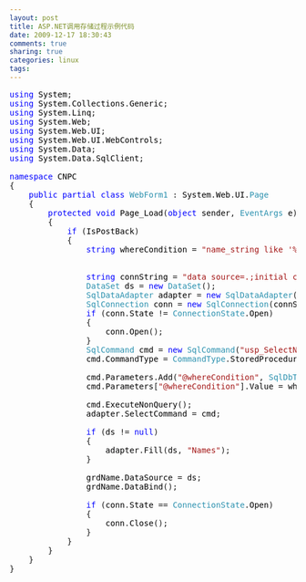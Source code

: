 ```yaml
---
layout: post
title: ASP.NET调用存储过程示例代码
date: 2009-12-17 18:30:43
comments: true
sharing: true
categories: linux
tags: 
---
```


<pre class="code"><span style="color: blue">using </span><span style="color: #010001">System</span>;
<span style="color: blue">using </span><span style="color: #010001">System</span>.<span style="color: #010001">Collections</span>.<span style="color: #010001">Generic</span>;
<span style="color: blue">using </span><span style="color: #010001">System</span>.<span style="color: #010001">Linq</span>;
<span style="color: blue">using </span><span style="color: #010001">System</span>.<span style="color: #010001">Web</span>;
<span style="color: blue">using </span><span style="color: #010001">System</span>.<span style="color: #010001">Web</span>.<span style="color: #010001">UI</span>;
<span style="color: blue">using </span><span style="color: #010001">System</span>.<span style="color: #010001">Web</span>.<span style="color: #010001">UI</span>.<span style="color: #010001">WebControls</span>;
<span style="color: blue">using </span><span style="color: #010001">System</span>.<span style="color: #010001">Data</span>;
<span style="color: blue">using </span><span style="color: #010001">System</span>.<span style="color: #010001">Data</span>.<span style="color: #010001">SqlClient</span>;

<span style="color: blue">namespace </span><span style="color: #010001">CNPC
</span>{
    <span style="color: blue">public partial class </span><span style="color: #2b91af">WebForm1 </span>: <span style="color: #010001">System</span>.<span style="color: #010001">Web</span>.<span style="color: #010001">UI</span>.<span style="color: #2b91af">Page
    </span>{
        <span style="color: blue">protected void </span><span style="color: #010001">Page_Load</span>(<span style="color: blue">object </span><span style="color: #010001">sender</span>, <span style="color: #2b91af">EventArgs </span><span style="color: #010001">e</span>)
        {
            <span style="color: blue">if </span>(<span style="color: #010001">IsPostBack</span>)
            {
                <span style="color: blue">string </span><span style="color: #010001">whereCondition </span>= <span style="color: #a31515">&quot;name_string like '%&quot; </span>+ <span style="color: #010001">txtName</span>.<span style="color: #010001">Text</span>.<span style="color: #010001">ToString</span>() + <span style="color: #a31515">&quot;%'&quot;</span>;


                <span style="color: blue">string </span><span style="color: #010001">connString </span>= <span style="color: #a31515">&quot;data source=.;initial catalog=northwind;integrated security=true&quot;</span>;
                <span style="color: #2b91af">DataSet </span><span style="color: #010001">ds </span>= <span style="color: blue">new </span><span style="color: #2b91af">DataSet</span>();
                <span style="color: #2b91af">SqlDataAdapter </span><span style="color: #010001">adapter </span>= <span style="color: blue">new </span><span style="color: #2b91af">SqlDataAdapter</span>();
                <span style="color: #2b91af">SqlConnection </span><span style="color: #010001">conn </span>= <span style="color: blue">new </span><span style="color: #2b91af">SqlConnection</span>(<span style="color: #010001">connString</span>);
                <span style="color: blue">if </span>(<span style="color: #010001">conn</span>.<span style="color: #010001">State </span>!= <span style="color: #2b91af">ConnectionState</span>.<span style="color: #010001">Open</span>)
                {
                    <span style="color: #010001">conn</span>.<span style="color: #010001">Open</span>();
                }
                <span style="color: #2b91af">SqlCommand </span><span style="color: #010001">cmd </span>= <span style="color: blue">new </span><span style="color: #2b91af">SqlCommand</span>(<span style="color: #a31515">&quot;usp_SelectNamesDynamic&quot;</span>, <span style="color: #010001">conn</span>);
                <span style="color: #010001">cmd</span>.<span style="color: #010001">CommandType </span>= <span style="color: #2b91af">CommandType</span>.<span style="color: #010001">StoredProcedure</span>;

                <span style="color: #010001">cmd</span>.<span style="color: #010001">Parameters</span>.<span style="color: #010001">Add</span>(<span style="color: #a31515">&quot;@whereCondition&quot;</span>, <span style="color: #2b91af">SqlDbType</span>.<span style="color: #010001">NVarChar</span>);
                <span style="color: #010001">cmd</span>.<span style="color: #010001">Parameters</span>[<span style="color: #a31515">&quot;@whereCondition&quot;</span>].<span style="color: #010001">Value </span>= <span style="color: #010001">whereCondition</span>;
                
                <span style="color: #010001">cmd</span>.<span style="color: #010001">ExecuteNonQuery</span>();
                <span style="color: #010001">adapter</span>.<span style="color: #010001">SelectCommand </span>= <span style="color: #010001">cmd</span>;

                <span style="color: blue">if </span>(<span style="color: #010001">ds </span>!= <span style="color: blue">null</span>)
                {
                    <span style="color: #010001">adapter</span>.<span style="color: #010001">Fill</span>(<span style="color: #010001">ds</span>, <span style="color: #a31515">&quot;Names&quot;</span>);
                }
                
                <span style="color: #010001">grdName</span>.<span style="color: #010001">DataSource </span>= <span style="color: #010001">ds</span>;
                <span style="color: #010001">grdName</span>.<span style="color: #010001">DataBind</span>();

                <span style="color: blue">if </span>(<span style="color: #010001">conn</span>.<span style="color: #010001">State </span>== <span style="color: #2b91af">ConnectionState</span>.<span style="color: #010001">Open</span>)
                {
                    <span style="color: #010001">conn</span>.<span style="color: #010001">Close</span>();
                }
            }
        }
    }
}</pre>
<a href="http://11011.net/software/vspaste"></a>